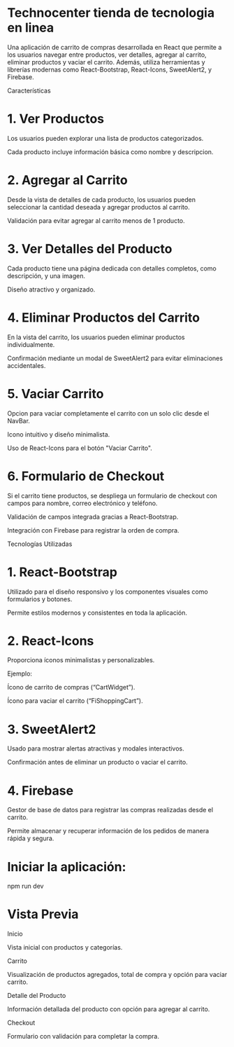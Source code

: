 

# Technocenter tienda de tecnologia en linea

Una aplicación de carrito de compras desarrollada en React que permite a los usuarios navegar entre productos, ver detalles, agregar al carrito, eliminar productos y vaciar el carrito. Además, utiliza herramientas y librerías modernas como React-Bootstrap, React-Icons, SweetAlert2, y Firebase.

Características

# 1.  Ver Productos

Los usuarios pueden explorar una lista de productos categorizados.

Cada producto incluye información básica como nombre y descripcion.

# 2. Agregar al Carrito

Desde la vista de detalles de cada producto, los usuarios pueden seleccionar la cantidad deseada y agregar productos al carrito.

Validación para evitar agregar al carrito menos de 1 producto.

# 3. Ver Detalles del Producto

Cada producto tiene una página dedicada con detalles completos, como descripción, y una imagen.

Diseño atractivo y organizado.

# 4. Eliminar Productos del Carrito

En la vista del carrito, los usuarios pueden eliminar productos individualmente.

Confirmación mediante un modal de SweetAlert2 para evitar eliminaciones accidentales.

# 5. Vaciar Carrito

Opcion para vaciar completamente el carrito con un solo clic desde el NavBar.

Icono intuitivo y diseño minimalista.

Uso de React-Icons para el botón "Vaciar Carrito".

# 6. Formulario de Checkout

Si el carrito tiene productos, se despliega un formulario de checkout con campos para nombre, correo electrónico y teléfono.

Validación de campos integrada gracias a React-Bootstrap.

Integración con Firebase para registrar la orden de compra.

Tecnologías Utilizadas

# 1. React-Bootstrap

Utilizado para el diseño responsivo y los componentes visuales como formularios y botones.

Permite estilos modernos y consistentes en toda la aplicación.

# 2. React-Icons

Proporciona íconos minimalistas y personalizables.

Ejemplo:

Ícono de carrito de compras (“CartWidget”).

Ícono para vaciar el carrito (“FiShoppingCart”).

# 3. SweetAlert2

Usado para mostrar alertas atractivas y modales interactivos.

Confirmación antes de eliminar un producto o vaciar el carrito.

# 4. Firebase

Gestor de base de datos para registrar las compras realizadas desde el carrito.

Permite almacenar y recuperar información de los pedidos de manera rápida y segura.

# Iniciar la aplicación:

npm run dev

# Vista Previa

Inicio

Vista inicial con productos y categorías.

Carrito

Visualización de productos agregados, total de compra y opción para vaciar carrito.

Detalle del Producto

Información detallada del producto con opción para agregar al carrito.

Checkout

Formulario con validación para completar la compra.

